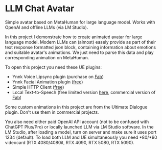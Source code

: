 # LLM Chat Avatar
Simple avatar based on MetaHuman for large language model. Works with OpenAI and offline LLMs (via LM Studio).

In this project I demonstrate how to create animated avatar for large language model. Modern LLMs can (almost) easely provide as part of their text response formatted json block, containing information about emotions and suitable avatar's animations. We just need to parse this data and play corresponding animation on MetaHuman.

To open this project you need these UE plugins:

* Ynnk Voice Lipsync plugin (purchase on [Fab](https://www.fab.com/listings/c0c3315b-0d1d-4351-b091-299c437565ba))
* Ynnk Facial Animation plugin ([free](https://vrmocapstudio.com/plugins.html))
* Simple HTTP Client ([free](https://github.com/AntiAnti/SimpleHttpClient-UE5))
* Local Text-to-Speech (free limited version [here](https://github.com/AntiAnti/LocalTTSPlugin), commercial version of [Fab](https://www.fab.com/listings/a96ed5ce-aaf6-48dc-9870-ce856f84e4f3))

Some custom animations in this project are from the Ultimate Dialogue plugin. Don't use them in commercial projects.

You also need either paid OpenAI API account (not to be confused with ChatGPT Plus/Pro) or locally launched LLM via LM Studio software. In the LM Studio, after loading a model, turn on server and make sure it uses port 1234 (default). To load both LLM and UE simultaneously you need *80/*90 videocard (RTX 4080/4080it, RTX 4090, RTX 5080, RTX 5090).
